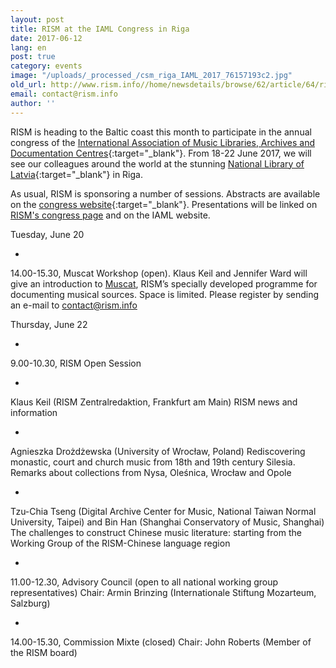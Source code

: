 ```yaml
---
layout: post
title: RISM at the IAML Congress in Riga
date: 2017-06-12
lang: en
post: true
category: events
image: "/uploads/_processed_/csm_riga_IAML_2017_76157193c2.jpg"
old_url: http://www.rism.info//home/newsdetails/browse/62/article/64/rism-at-the-iaml-congress-in-riga.html
email: contact@rism.info
author: ''
---
```



RISM is heading to the Baltic coast this month to participate in the annual congress of the [International Association of Music Libraries, Archives and Documentation Centres](http://www.iaml.info/congresses/2017-riga){:target="_blank"}. From 18-22 June 2017, we will see our colleagues around the world at the stunning [National Library of Latvia](http://lnb.lv/en){:target="_blank"} in Riga.

As usual, RISM is sponsoring a number of sessions. Abstracts are available on the [congress website](https://iaml2017.lnb.lv/programme/abstracts/){:target="_blank"}. Presentations will be linked on [RISM's congress page](/publications/iaml-congresses/2017.html) and on the IAML website.


Tuesday, June 20

-

14.00-15.30, Muscat Workshop (open). Klaus Keil and Jennifer Ward will give an introduction to [Muscat](/community/muscat.html), RISM’s specially developed programme for documenting musical sources.
Space is limited. Please register by sending an e-mail to [contact@rism.info](mailto:contact@rism.info)

Thursday, June 22

-

9.00-10.30, RISM Open Session

-

Klaus Keil (RISM Zentralredaktion, Frankfurt am Main)
RISM news and information

-

Agnieszka Drożdżewska (University of Wrocław, Poland)
Rediscovering monastic, court and church music from 18th and 19th century Silesia. Remarks about collections from Nysa, Oleśnica, Wrocław and Opole

-

Tzu-Chia Tseng (Digital Archive Center for Music, National Taiwan Normal University, Taipei) and Bin Han (Shanghai Conservatory of Music, Shanghai)
The challenges to construct Chinese music literature: starting from the Working Group of the RISM-Chinese language region

-

11.00-12.30, Advisory Council (open to all national working group representatives)
Chair: Armin Brinzing (Internationale Stiftung Mozarteum, Salzburg)

-

14.00-15.30, Commission Mixte (closed)
Chair: John Roberts (Member of the RISM board)



<script type="text/javascript">var switchTo5x=true;</script><script type="text/javascript" src="http://w.sharethis.com/button/buttons.js"></script><script type="text/javascript">stLight.options({publisher: "9b601438-1ce1-49d8-bfd7-9cff5df54c17", doNotHash: false, doNotCopy: false, hashAddressBar: false});</script>